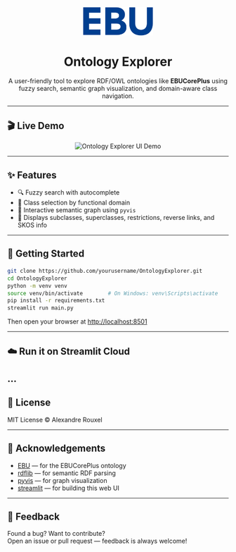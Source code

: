 <p align="center">
  <img src="static/ebu_logo.svg" alt="EBU logo" width="160">
</p>

<h1 align="center">Ontology Explorer</h1>

<p align="center">
  A user-friendly tool to explore RDF/OWL ontologies like <strong>EBUCorePlus</strong> using fuzzy search, semantic graph visualization, and domain-aware class navigation.
</p>

---

## 🎬 Live Demo

<p align="center">
  <img src="static/demo.gif" alt="Ontology Explorer UI Demo" width="800">
</p>

---

## ✨ Features

- 🔍 Fuzzy search with autocomplete
- 🧭 Class selection by functional domain
- 🧠 Interactive semantic graph using `pyvis`
- 🔗 Displays subclasses, superclasses, restrictions, reverse links, and SKOS info

---

## 🚀 Getting Started

```bash
git clone https://github.com/yourusername/OntologyExplorer.git
cd OntologyExplorer
python -m venv venv
source venv/bin/activate        # On Windows: venv\Scripts\activate
pip install -r requirements.txt
streamlit run main.py
```

Then open your browser at [http://localhost:8501](http://localhost:8501)

---

## ☁️ Run it on Streamlit Cloud

...
---

## 📄 License

MIT License © Alexandre Rouxel

---

## 🙌 Acknowledgements

- [EBU](https://tech.ebu.ch/metadata/ebucoreplus) — for the EBUCorePlus ontology
- [rdflib](https://rdflib.readthedocs.io/) — for semantic RDF parsing
- [pyvis](https://pyvis.readthedocs.io/) — for graph visualization
- [streamlit](https://streamlit.io/) — for building this web UI

---

## 💬 Feedback

Found a bug? Want to contribute?  
Open an issue or pull request — feedback is always welcome!
